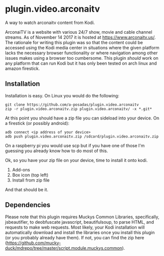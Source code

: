 # plugin.video.arconaitv
A way to watch arconaitv content from Kodi.

ArconaiTV is a website with various 24/7 show, movie and cable channel streams. As of November 14 2017 it is hosted at https://www.arconaitv.us/. The rationale for writing this plugin was so that the 
content could be accessed using the Kodi media center in situations where the given platform lacks the necessary browser functionality or where navigation among other issues makes using a browser too 
cumbersome. This plugin *should* work on any platform that can run Kodi but it has only been tested on arch linux and amazon firestick.

## Installation

Installation is easy. On Linux you would do the following:

    git clone https://github.com/a-posadas/plugin.video.arconaitv
    zip -r plugin.video.arconaitv.zip plugin.video.arconaitv/ -x *.git*

At this point you should have a zip file you can sideload into your device. On a firestick (or possibly android):

    adb connect <ip address of your device>
    adb push plugin.video.arconaitv.zip /sdcard/plugin.video.arconaitv.zip

On a raspberry pi you would use scp but if you have one of those I'm guessing you already know how to do most of this. 

Ok, so you have your zip file on your device, time to install it onto kodi.
1. Add-ons
2. Box icon (top left)
3. Install from zip file 

And that should be it. 

## Dependencies

Please note that this plugin requires Muckys Common Libraries, specifically, jsbeautifier, to deobfuscate javascript, beautifulsoup, to parse HTML, and requests to make web requests. Most likely, your 
Kodi installation will automatically download and install the libraries once you install this plugin (or you probably already have them). If not, you can find the zip here 
(https://github.com/mucky-duck/mdrepo/tree/master/script.module.muckys.common).
